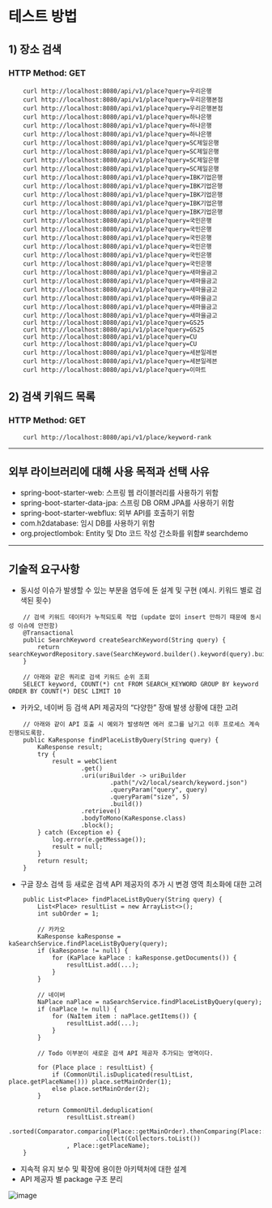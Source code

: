 # 테스트 방법
## 1) 장소 검색
### HTTP Method: GET

```
    curl http://localhost:8080/api/v1/place?query=우리은행
    curl http://localhost:8080/api/v1/place?query=우리은행본점
    curl http://localhost:8080/api/v1/place?query=우리은행본점
    curl http://localhost:8080/api/v1/place?query=하나은행
    curl http://localhost:8080/api/v1/place?query=하나은행
    curl http://localhost:8080/api/v1/place?query=하나은행
    curl http://localhost:8080/api/v1/place?query=SC제일은행
    curl http://localhost:8080/api/v1/place?query=SC제일은행
    curl http://localhost:8080/api/v1/place?query=SC제일은행
    curl http://localhost:8080/api/v1/place?query=SC제일은행
    curl http://localhost:8080/api/v1/place?query=IBK기업은행
    curl http://localhost:8080/api/v1/place?query=IBK기업은행
    curl http://localhost:8080/api/v1/place?query=IBK기업은행
    curl http://localhost:8080/api/v1/place?query=IBK기업은행
    curl http://localhost:8080/api/v1/place?query=IBK기업은행
    curl http://localhost:8080/api/v1/place?query=국민은행
    curl http://localhost:8080/api/v1/place?query=국민은행
    curl http://localhost:8080/api/v1/place?query=국민은행
    curl http://localhost:8080/api/v1/place?query=국민은행
    curl http://localhost:8080/api/v1/place?query=국민은행
    curl http://localhost:8080/api/v1/place?query=국민은행
    curl http://localhost:8080/api/v1/place?query=새마을금고
    curl http://localhost:8080/api/v1/place?query=새마을금고
    curl http://localhost:8080/api/v1/place?query=새마을금고
    curl http://localhost:8080/api/v1/place?query=새마을금고
    curl http://localhost:8080/api/v1/place?query=새마을금고
    curl http://localhost:8080/api/v1/place?query=새마을금고
    curl http://localhost:8080/api/v1/place?query=GS25
    curl http://localhost:8080/api/v1/place?query=GS25
    curl http://localhost:8080/api/v1/place?query=CU
    curl http://localhost:8080/api/v1/place?query=CU
    curl http://localhost:8080/api/v1/place?query=세븐일레븐
    curl http://localhost:8080/api/v1/place?query=세븐일레븐
    curl http://localhost:8080/api/v1/place?query=이마트
```

## 2) 검색 키워드 목록
### HTTP Method: GET

```
    curl http://localhost:8080/api/v1/place/keyword-rank
```

------------
## 외부 라이브러리에 대해 사용 목적과 선택 사유
* spring-boot-starter-web: 스프링 웹 라이블러리를 사용하기 위함
* spring-boot-starter-data-jpa: 스프링 DB ORM JPA를 사용하기 위함
* spring-boot-starter-webflux: 외부 API를 호출하기 위함
* com.h2database: 임시 DB를 사용하기 위함
* org.projectlombok: Entity 및 Dto 코드 작성 간소화를 위함# searchdemo

------------
## 기술적 요구사항
* 동시성 이슈가 발생할 수 있는 부분을 염두에 둔 설계 및 구현 (예시. 키워드 별로 검색된 횟수)
```
    // 검색 키워드 데이터가 누적되도록 작업 (update 없이 insert 만하기 때문에 동시성 이슈에 안전함)
    @Transactional
    public SearchKeyword createSearchKeyword(String query) {
        return searchKeywordRepository.save(SearchKeyword.builder().keyword(query).build());
    }

    // 아래와 같은 쿼리로 검색 키워드 순위 조회
    SELECT keyword, COUNT(*) cnt FROM SEARCH_KEYWORD GROUP BY keyword ORDER BY COUNT(*) DESC LIMIT 10

```

* 카카오, 네이버 등 검색 API 제공자의 “다양한” 장애 발생 상황에 대한 고려
```
    // 아래와 같이 API 호출 시 예외가 발생하면 에러 로그를 남기고 이후 프로세스 계속 진행되도록함.
    public KaResponse findPlaceListByQuery(String query) {
        KaResponse result;
        try {
            result = webClient
                    .get()
                    .uri(uriBuilder -> uriBuilder
                            .path("/v2/local/search/keyword.json")
                            .queryParam("query", query)
                            .queryParam("size", 5)
                            .build())
                    .retrieve()
                    .bodyToMono(KaResponse.class)
                    .block();
        } catch (Exception e) {
            log.error(e.getMessage());
            result = null;
        }
        return result;
    }
```

* 구글 장소 검색 등 새로운 검색 API 제공자의 추가 시 변경 영역 최소화에 대한 고려
```
    public List<Place> findPlaceListByQuery(String query) {
        List<Place> resultList = new ArrayList<>();
        int subOrder = 1;

        // 카카오
        KaResponse kaResponse = kaSearchService.findPlaceListByQuery(query);
        if (kaResponse != null) {
            for (KaPlace kaPlace : kaResponse.getDocuments()) {
                resultList.add(...);
            }
        }

        // 네이버
        NaPlace naPlace = naSearchService.findPlaceListByQuery(query);
        if (naPlace != null) {
            for (NaItem item : naPlace.getItems()) {
                resultList.add(...);
            }
        }

        // Todo 이부분이 새로운 검색 API 제공자 추가되는 영역이다.

        for (Place place : resultList) {
            if (CommonUtil.isDuplicated(resultList, place.getPlaceName())) place.setMainOrder(1);
            else place.setMainOrder(2);
        }

        return CommonUtil.deduplication(
                resultList.stream()
                        .sorted(Comparator.comparing(Place::getMainOrder).thenComparing(Place::getSubOrder))
                        .collect(Collectors.toList())
                , Place::getPlaceName);
    }
```

* 지속적 유지 보수 및 확장에 용이한 아키텍처에 대한 설계
* API 제공자 별 package 구조 분리

![image](https://user-images.githubusercontent.com/121388755/209666785-4852e85e-4f85-4df1-b9b7-5f31470fb771.png)


